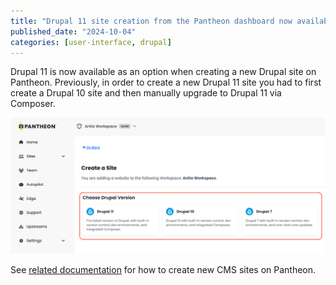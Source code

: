 ```yaml
---
title: "Drupal 11 site creation from the Pantheon dashboard now available"
published_date: "2024-10-04"
categories: [user-interface, drupal]
---
```

Drupal 11 is now available as an option when creating a new Drupal site on Pantheon. Previously, in order to create a new Drupal 11 site you had to first create a Drupal 10 site and then manually upgrade to Drupal 11 via Composer.

![Drupal site creation from the Pantheon dashboard](../images/dashboard/new-dashboard/2024/create-new-site-cms-drupal-11crop.png)

See [related documentation](/add-site-dashboard) for how to create new CMS sites on Pantheon.
